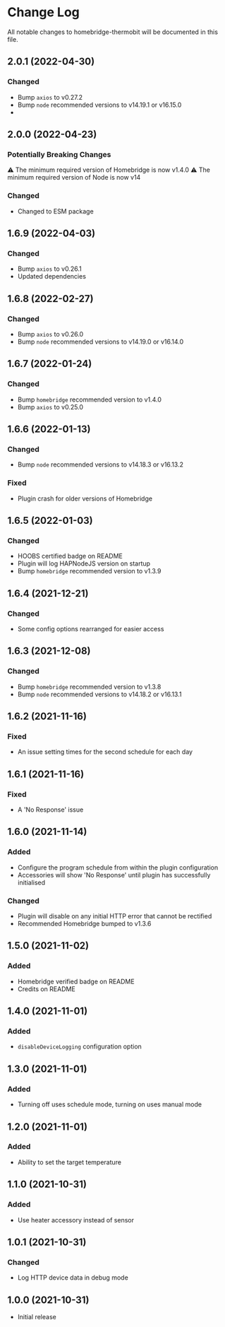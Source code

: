 # Change Log

All notable changes to homebridge-thermobit will be documented in this file.

## 2.0.1 (2022-04-30)

### Changed

- Bump `axios` to v0.27.2
- Bump `node` recommended versions to v14.19.1 or v16.15.0
- 
## 2.0.0 (2022-04-23)

### Potentially Breaking Changes

⚠️ The minimum required version of Homebridge is now v1.4.0
⚠️ The minimum required version of Node is now v14

### Changed

- Changed to ESM package

## 1.6.9 (2022-04-03)

### Changed

- Bump `axios` to v0.26.1
- Updated dependencies

## 1.6.8 (2022-02-27)

### Changed

- Bump `axios` to v0.26.0
- Bump `node` recommended versions to v14.19.0 or v16.14.0

## 1.6.7 (2022-01-24)

### Changed

- Bump `homebridge` recommended version to v1.4.0
- Bump `axios` to v0.25.0

## 1.6.6 (2022-01-13)

### Changed

- Bump `node` recommended versions to v14.18.3 or v16.13.2

### Fixed

- Plugin crash for older versions of Homebridge

## 1.6.5 (2022-01-03)

### Changed

- HOOBS certified badge on README
- Plugin will log HAPNodeJS version on startup
- Bump `homebridge` recommended version to v1.3.9

## 1.6.4 (2021-12-21)

### Changed

- Some config options rearranged for easier access

## 1.6.3 (2021-12-08)

### Changed

- Bump `homebridge` recommended version to v1.3.8
- Bump `node` recommended versions to v14.18.2 or v16.13.1

## 1.6.2 (2021-11-16)

### Fixed

- An issue setting times for the second schedule for each day

## 1.6.1 (2021-11-16)

### Fixed

- A 'No Response' issue

## 1.6.0 (2021-11-14)

### Added

- Configure the program schedule from within the plugin configuration
- Accessories will show 'No Response' until plugin has successfully initialised

### Changed

- Plugin will disable on any initial HTTP error that cannot be rectified
- Recommended Homebridge bumped to v1.3.6

## 1.5.0 (2021-11-02)

### Added

- Homebridge verified badge on README
- Credits on README

## 1.4.0 (2021-11-01)

### Added

- `disableDeviceLogging` configuration option

## 1.3.0 (2021-11-01)

### Added

- Turning off uses schedule mode, turning on uses manual mode

## 1.2.0 (2021-11-01)

### Added

- Ability to set the target temperature

## 1.1.0 (2021-10-31)

### Added

- Use heater accessory instead of sensor

## 1.0.1 (2021-10-31)

### Changed

- Log HTTP device data in debug mode

## 1.0.0 (2021-10-31)

- Initial release

